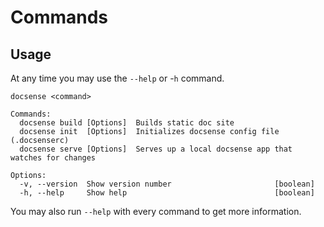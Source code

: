 # Commands

## Usage

At any time you may use the `--help` or -`h` command.

```
docsense <command>

Commands:
  docsense build [Options]  Builds static doc site
  docsense init  [Options]  Initializes docsense config file (.docsenserc)
  docsense serve [Options]  Serves up a local docsense app that watches for changes

Options:
  -v, --version  Show version number                       [boolean]
  -h, --help     Show help                                 [boolean]

```
You may also run `--help` with every command to get more information.
